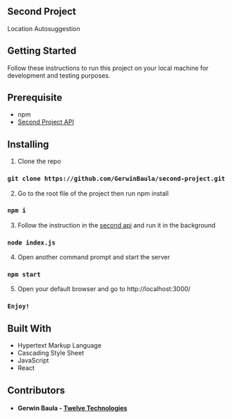 ## Second Project

Location Autosuggestion

## Getting Started
Follow these instructions to run this project on your local machine for development and testing purposes.

## Prerequisite
 - npm
 - [Second Project API](https://github.com/GerwinBaula/second-project-api)

## Installing
1. Clone the repo

### `git clone https://github.com/GerwinBaula/second-project.git`

2. Go to the root file of the project then run npm install

### `npm i`

3. Follow the instruction in the [second api](https://github.com/GerwinBaula/second-project-api) and run it in the background

### `node index.js`

4. Open another command prompt and start the server

### `npm start`

5. Open your default browser and go to http://localhost:3000/

### `Enjoy!`

## Built With 

 - Hypertext Markup Language
 - Cascading Style Sheet
 - JavaScript
 - React
 
## Contributors
 
  - #### Gerwin Baula - [Twelve Technologies](https://twelvetechnologies.netlify.com)
